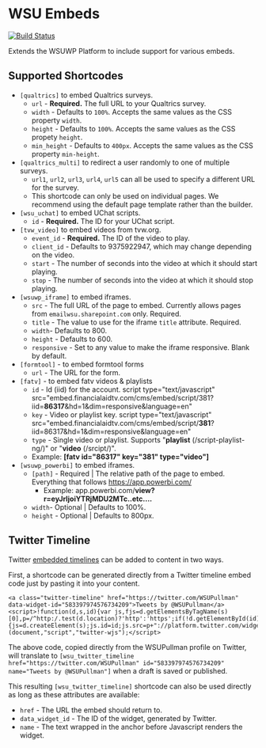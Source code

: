 # WSU Embeds

[![Build Status](https://travis-ci.org/washingtonstateuniversity/WSUWP-Plugin-Embeds.svg?branch=master)](https://travis-ci.org/washingtonstateuniversity/WSUWP-Plugin-Embeds)

Extends the WSUWP Platform to include support for various embeds.

## Supported Shortcodes

* `[qualtrics]` to embed Qualtrics surveys.
	* `url` - **Required.** The full URL to your Qualtrics survey.
	* `width` - Defaults to `100%`. Accepts the same values as the CSS property `width`.
	* `height` - Defaults to `100%`. Accepts the same values as the CSS propety `height`.
	* `min_height` - Defaults to `400px`. Accepts the same values as the CSS property `min-height`.
* `[qualtrics_multi]` to redirect a user randomly to one of multiple surveys.
	* `url1`, `url2`, `url3`, `url4`, `url5` can all be used to specify a different URL for the survey.
	* This shortcode can only be used on individual pages. We recommend using the default page template rather than the builder.
* `[wsu_uchat]` to embed UChat scripts.
	* `id` - **Required.** The ID for your UChat script.
* `[tvw_video]` to embed videos from tvw.org.
    * `event_id` - **Required.** The ID of the video to play.
    * `client_id` - Defaults to 9375922947, which may change depending on the video.
    * `start` - The number of seconds into the video at which it should start playing.
    * `stop` - The number of seconds into the video at which it should stop playing.
* `[wsuwp_iframe]` to embed iframes.
    * `src` - The full URL of the page to embed. Currently allows pages from `emailwsu.sharepoint.com` only. Required.
    * `title` - The value to use for the iframe `title` attribute. Required.
    * `width`- Defaults to 800.
    * `height` - Defaults to 600.
    * `responsive` - Set to any value to make the iframe responsive. Blank by default.
* `[formtool]` - to embed formtool forms
    * `url` - The URL for the form.
* `[fatv]` - to embed fatv videos & playlists
    * `id` - Id (iid) for the account. script type="text/javascript" src="embed.financialaidtv.com/cms/embed/script/381?iid=**86317**&amp;hd=1&amp;dim=responsive&amp;language=en"
    * `key` - Video or playlist key. script type="text/javascript" src="embed.financialaidtv.com/cms/embed/script/**381**?iid=86317&amp;hd=1&amp;dim=responsive&amp;language=en"
    * `type` - Single video or playlist. Supports "**playlist** (/script-playlist-ng/)" or "**video** (/srcipt/)".
    * Example: **[fatv id="86317" key="381" type="video"]**
* `[wsuwp_powerbi]` to embed iframes.
    * `[path]` - Required | The relative path of the page to embed. Everything that follows https://app.powerbi.com/
        * Example: app.powerbi.com/**view?r=eyJrIjoiYTRjMDU2MTc..etc....**
    * `width`- Optional | Defaults to 100%.
    * `height` - Optional | Defaults to 800px.

## Twitter Timeline

Twitter [embedded timelines](https://dev.twitter.com/web/embedded-timelines) can be added to content in two ways.

First, a shortcode can be generated directly from a Twitter timeline embed code just by pasting it into your content.

```
<a class="twitter-timeline" href="https://twitter.com/WSUPullman" data-widget-id="583397974576734209">Tweets by @WSUPullman</a>
<script>!function(d,s,id){var js,fjs=d.getElementsByTagName(s)[0],p=/^http:/.test(d.location)?'http':'https';if(!d.getElementById(id)){js=d.createElement(s);js.id=id;js.src=p+"://platform.twitter.com/widgets.js";fjs.parentNode.insertBefore(js,fjs);}}(document,"script","twitter-wjs");</script>
```

The above code, copied directly from the WSUPullman profile on Twitter, will translate to `[wsu_twitter_timeline href="https://twitter.com/WSUPullman" id="583397974576734209" name="Tweets by @WSUPullman"]` when a draft is saved or published.

This resulting `[wsu_twitter_timeline]` shortcode can also be used directly as long as these attributes are available:

* `href` - The URL the embed should return to.
* `data_widget_id` - The ID of the widget, generated by Twitter.
* `name` - The text wrapped in the anchor before Javascript renders the widget.
